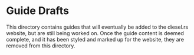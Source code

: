 Guide Drafts
============

This directory contains guides that will eventually be added to the diesel.rs
website, but are still being worked on. Once the guide content is deemed
complete, and it has been styled and marked up for the website, they are removed
from this directory.
